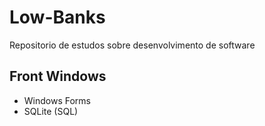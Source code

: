 # Low-Banks
Repositorio de estudos sobre desenvolvimento de software

## Front Windows

- Windows Forms
- SQLite (SQL)
